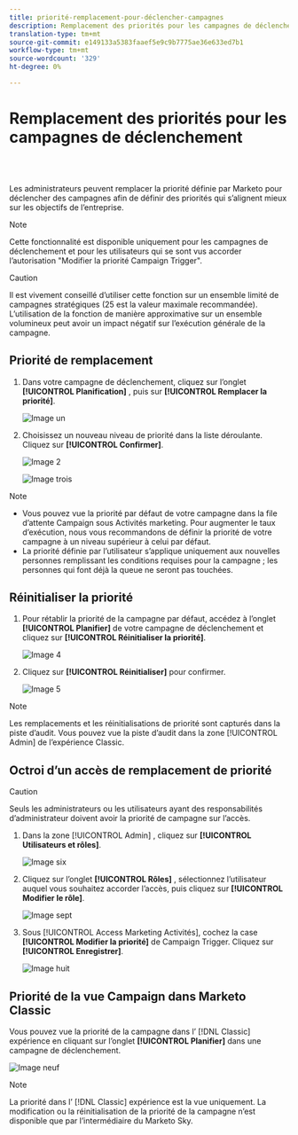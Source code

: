 ```yaml
---
title: priorité-remplacement-pour-déclencher-campagnes
description: Remplacement des priorités pour les campagnes de déclenchement
translation-type: tm+mt
source-git-commit: e149133a5383faaef5e9c9b7775ae36e633ed7b1
workflow-type: tm+mt
source-wordcount: '329'
ht-degree: 0%

---
```



# Remplacement des priorités pour les campagnes de déclenchement

<br> 

Les administrateurs peuvent remplacer la priorité définie par Marketo pour déclencher des campagnes afin de définir des priorités qui s’alignent mieux sur les objectifs de l’entreprise.

>[!NOTE]
>
>Cette fonctionnalité est disponible uniquement pour les campagnes de déclenchement et pour les utilisateurs qui se sont vus accorder l’autorisation &quot;Modifier la priorité Campaign Trigger&quot;.

>[!CAUTION]
>
>Il est vivement conseillé d’utiliser cette fonction sur un ensemble limité de campagnes stratégiques (25 est la valeur maximale recommandée). L’utilisation de la fonction de manière approximative sur un ensemble volumineux peut avoir un impact négatif sur l’exécution générale de la campagne.

## Priorité de remplacement

1. Dans votre campagne de déclenchement, cliquez sur l’onglet **[!UICONTROL Planification]** , puis sur **[!UICONTROL Remplacer la priorité]**.

   ![Image un](/help/sky/assets/smart-campaigns/priority-override-for-trigger-campaigns/priority-override-for-trigger-campaigns-1.png)

1. Choisissez un nouveau niveau de priorité dans la liste déroulante. Cliquez sur **[!UICONTROL Confirmer]**.

   ![Image 2](/help/sky/assets/smart-campaigns/priority-override-for-trigger-campaigns/priority-override-for-trigger-campaigns-2.png)

   ![Image trois](/help/sky/assets/smart-campaigns/priority-override-for-trigger-campaigns/priority-override-for-trigger-campaigns-3.png)

>[!NOTE]
>
>* Vous pouvez vue la priorité par défaut de votre campagne dans la file d’attente  Campaign sous Activités marketing. Pour augmenter le taux d’exécution, nous vous recommandons de définir la priorité de votre campagne à un niveau supérieur à celui par défaut.
>* La priorité définie par l’utilisateur s’applique uniquement aux nouvelles personnes remplissant les conditions requises pour la campagne ; les personnes qui font déjà la queue ne seront pas touchées.


## Réinitialiser la priorité

1. Pour rétablir la priorité de la campagne par défaut, accédez à l’onglet **[!UICONTROL Planifier]** de votre campagne de déclenchement et cliquez sur **[!UICONTROL Réinitialiser la priorité]**.

   ![Image 4](/help/sky/assets/smart-campaigns/priority-override-for-trigger-campaigns/priority-override-for-trigger-campaigns-4.png)

1. Cliquez sur **[!UICONTROL Réinitialiser]** pour confirmer.

   ![Image 5](/help/sky/assets/smart-campaigns/priority-override-for-trigger-campaigns/priority-override-for-trigger-campaigns-5.png)

>[!NOTE]
>
>Les remplacements et les réinitialisations de priorité sont capturés dans la piste d’audit. Vous pouvez vue la piste [](https://docs.marketo.com/x/GZ2t) d’audit dans la zone [!UICONTROL Admin] de l’expérience Classic.

## Octroi d’un accès de remplacement de priorité

>[!CAUTION]
>
>Seuls les administrateurs ou les utilisateurs ayant des responsabilités d’administrateur doivent avoir la priorité de campagne sur l’accès.

1. Dans la zone [!UICONTROL Admin] , cliquez sur **[!UICONTROL Utilisateurs et rôles]**.

   ![Image six](/help/sky/assets/smart-campaigns/priority-override-for-trigger-campaigns/priority-override-for-trigger-campaigns-6.png)

1. Cliquez sur l’onglet **[!UICONTROL Rôles]** , sélectionnez l’utilisateur auquel vous souhaitez accorder l’accès, puis cliquez sur **[!UICONTROL Modifier le rôle]**.

   ![Image sept](/help/sky/assets/smart-campaigns/priority-override-for-trigger-campaigns/priority-override-for-trigger-campaigns-7.png)

1. Sous [!UICONTROL Access Marketing Activités], cochez la case **[!UICONTROL Modifier la priorité]** de Campaign Trigger. Cliquez sur **[!UICONTROL Enregistrer]**.

   ![Image huit](/help/sky/assets/smart-campaigns/priority-override-for-trigger-campaigns/priority-override-for-trigger-campaigns-8.png)

## Priorité de la vue Campaign dans Marketo Classic

Vous pouvez vue la priorité de la campagne dans l’ [!DNL Classic] expérience en cliquant sur l’onglet **[!UICONTROL Planifier]** dans une campagne de déclenchement.

![Image neuf](/help/sky/assets/smart-campaigns/priority-override-for-trigger-campaigns/priority-override-for-trigger-campaigns-9.png)

>[!NOTE]
>
>La priorité dans l’ [!DNL Classic] expérience est la vue uniquement. La modification ou la réinitialisation de la priorité de la campagne n’est disponible que par l’intermédiaire du Marketo Sky.
